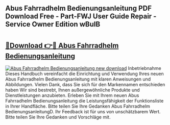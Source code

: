 ## Abus Fahrradhelm Bedienungsanleitung PDF Download Free - Part-FWJ User Guide Repair - Service Owner Edition wBuIB

# <h2><a href="http://df1oo3.blite.top/?on=Abus+Fahrradhelm+Bedienungsanleitung">🔗Download 👉🔴 Abus Fahrradhelm Bedienungsanleitung</a></h2>

[![Abus Fahrradhelm Bedienungsanleitung new download](https://i.imgur.com/lujVjoI.png)](http://df1oo3.blite.top/?on=Abus+Fahrradhelm+Bedienungsanleitung)
Inbetriebnahme Dieses Handbuch vereinfacht die Einrichtung und Verwendung Ihres neuen Abus Fahrradhelm Bedienungsanleitung mit klaren Anweisungen und Abbildungen. Vielen Dank, dass Sie sich für den Markennamen entschieden haben Wir sind bestrebt, Ihnen außergewöhnliche Produkte und Dienstleistungen anzubieten. Erleben Sie mit Ihrem neuen Abus Fahrradhelm Bedienungsanleitung die Leistungsfähigkeit der Funktionsliste in Ihrer Handfläche. Bitte teilen Sie Ihre Gedanken Abus Fahrradhelm BedienungsanleitungD. Ihr Feedback ist für uns von unschätzbarem Wert. Bitte teilen Sie Ihre Gedanken und Vorschläge mit.

